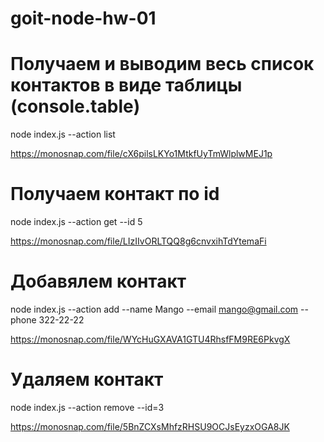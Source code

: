 # goit-node-hw-01

# Получаем и выводим весь список контактов в виде таблицы (console.table)
node index.js --action list

https://monosnap.com/file/cX6pilsLKYo1MtkfUyTmWlplwMEJ1p



# Получаем контакт по id
node index.js --action get --id 5

https://monosnap.com/file/LIzIIvORLTQQ8g6cnvxihTdYtemaFi



# Добавялем контакт
node index.js --action add --name Mango --email mango@gmail.com --phone 322-22-22

https://monosnap.com/file/WYcHuGXAVA1GTU4RhsfFM9RE6PkvgX


# Удаляем контакт
node index.js --action remove --id=3

https://monosnap.com/file/5BnZCXsMhfzRHSU9OCJsEyzxOGA8JK